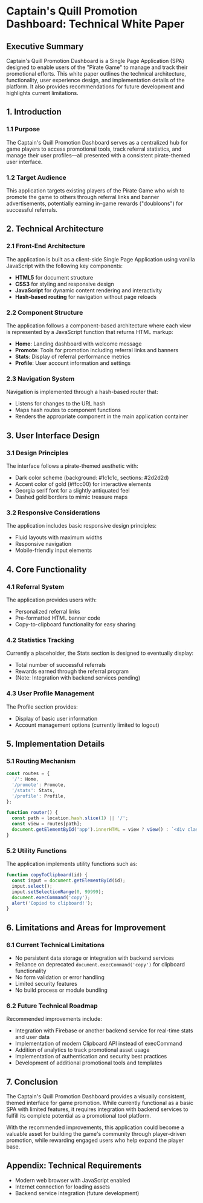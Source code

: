 # Captain's Quill Promotion Dashboard: Technical White Paper

## Executive Summary

Captain's Quill Promotion Dashboard is a Single Page Application (SPA) designed to enable users of the "Pirate Game" to manage and track their promotional efforts. This white paper outlines the technical architecture, functionality, user experience design, and implementation details of the platform. It also provides recommendations for future development and highlights current limitations.

## 1. Introduction

### 1.1 Purpose
The Captain's Quill Promotion Dashboard serves as a centralized hub for game players to access promotional tools, track referral statistics, and manage their user profiles—all presented with a consistent pirate-themed user interface.

### 1.2 Target Audience
This application targets existing players of the Pirate Game who wish to promote the game to others through referral links and banner advertisements, potentially earning in-game rewards ("doubloons") for successful referrals.

## 2. Technical Architecture

### 2.1 Front-End Architecture
The application is built as a client-side Single Page Application using vanilla JavaScript with the following key components:

- **HTML5** for document structure
- **CSS3** for styling and responsive design
- **JavaScript** for dynamic content rendering and interactivity
- **Hash-based routing** for navigation without page reloads

### 2.2 Component Structure
The application follows a component-based architecture where each view is represented by a JavaScript function that returns HTML markup:

- **Home**: Landing dashboard with welcome message
- **Promote**: Tools for promotion including referral links and banners
- **Stats**: Display of referral performance metrics
- **Profile**: User account information and settings

### 2.3 Navigation System
Navigation is implemented through a hash-based router that:
- Listens for changes to the URL hash
- Maps hash routes to component functions
- Renders the appropriate component in the main application container

## 3. User Interface Design

### 3.1 Design Principles
The interface follows a pirate-themed aesthetic with:
- Dark color scheme (background: #1c1c1c, sections: #2d2d2d)
- Accent color of gold (#ffcc00) for interactive elements
- Georgia serif font for a slightly antiquated feel
- Dashed gold borders to mimic treasure maps

### 3.2 Responsive Considerations
The application includes basic responsive design principles:
- Fluid layouts with maximum widths
- Responsive navigation
- Mobile-friendly input elements

## 4. Core Functionality

### 4.1 Referral System
The application provides users with:
- Personalized referral links
- Pre-formatted HTML banner code
- Copy-to-clipboard functionality for easy sharing

### 4.2 Statistics Tracking
Currently a placeholder, the Stats section is designed to eventually display:
- Total number of successful referrals
- Rewards earned through the referral program
- (Note: Integration with backend services pending)

### 4.3 User Profile Management
The Profile section provides:
- Display of basic user information
- Account management options (currently limited to logout)

## 5. Implementation Details

### 5.1 Routing Mechanism
```javascript
const routes = {
  '/': Home,
  '/promote': Promote,
  '/stats': Stats,
  '/profile': Profile,
};

function router() {
  const path = location.hash.slice(1) || '/';
  const view = routes[path];
  document.getElementById('app').innerHTML = view ? view() : `<div class="section">Page not found 🏴‍☠️</div>`;
}
```

### 5.2 Utility Functions
The application implements utility functions such as:
```javascript
function copyToClipboard(id) {
  const input = document.getElementById(id);
  input.select();
  input.setSelectionRange(0, 99999);
  document.execCommand('copy');
  alert('Copied to clipboard!');
}
```

## 6. Limitations and Areas for Improvement

### 6.1 Current Technical Limitations
- No persistent data storage or integration with backend services
- Reliance on deprecated `document.execCommand('copy')` for clipboard functionality
- No form validation or error handling
- Limited security features
- No build process or module bundling

### 6.2 Future Technical Roadmap
Recommended improvements include:
- Integration with Firebase or another backend service for real-time stats and user data
- Implementation of modern Clipboard API instead of execCommand
- Addition of analytics to track promotional asset usage
- Implementation of authentication and security best practices
- Development of additional promotional tools and templates

## 7. Conclusion

The Captain's Quill Promotion Dashboard provides a visually consistent, themed interface for game promotion. While currently functional as a basic SPA with limited features, it requires integration with backend services to fulfill its complete potential as a promotional tool platform.

With the recommended improvements, this application could become a valuable asset for building the game's community through player-driven promotion, while rewarding engaged users who help expand the player base.

## Appendix: Technical Requirements

- Modern web browser with JavaScript enabled
- Internet connection for loading assets
- Backend service integration (future development)
